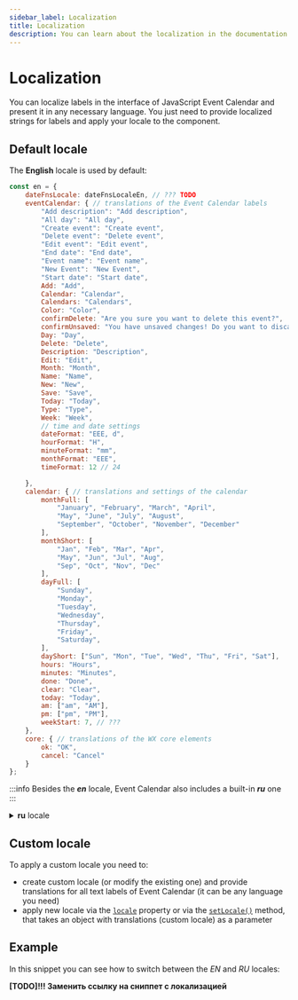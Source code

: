 ```yaml
---
sidebar_label: Localization
title: Localization
description: You can learn about the localization in the documentation of the DHTMLX JavaScript Event Calendar library. Browse developer guides and API reference, try out code examples and live demos, and download a free 30-day evaluation version of DHTMLX Event Calendar.
---
```


# Localization

You can localize labels in the interface of JavaScript Event Calendar and present it in any necessary language. You just need to provide localized strings for labels and apply your locale to the component.

## Default locale

The **English** locale is used by default:

~~~jsx {}
const en = {
    dateFnsLocale: dateFnsLocaleEn, // ??? TODO
    eventCalendar: { // translations of the Event Calendar labels
        "Add description": "Add description",
        "All day": "All day",
        "Create event": "Create event",
        "Delete event": "Delete event",
        "Edit event": "Edit event",
        "End date": "End date",
        "Event name": "Event name",
        "New Event": "New Event",
        "Start date": "Start date",
        Add: "Add",
        Calendar: "Calendar",
        Calendars: "Calendars",
        Color: "Color",
        confirmDelete: "Are you sure you want to delete this event?",
        confirmUnsaved: "You have unsaved changes! Do you want to discard them?",
        Day: "Day",
        Delete: "Delete",
        Description: "Description",
        Edit: "Edit",
        Month: "Month",
        Name: "Name",
        New: "New",
        Save: "Save",
        Today: "Today",
        Type: "Type",
        Week: "Week",
        // time and date settings
        dateFormat: "EEE, d",
        hourFormat: "H",
        minuteFormat: "mm",
        monthFormat: "EEE",
        timeFormat: 12 // 24

    },
    calendar: { // translations and settings of the calendar
        monthFull: [
            "January", "February", "March", "April",
            "May", "June", "July", "August", 
            "September", "October", "November", "December"
        ],
        monthShort: [
            "Jan", "Feb", "Mar", "Apr",
            "May", "Jun", "Jul", "Aug",
            "Sep", "Oct", "Nov", "Dec"
        ],
        dayFull: [
            "Sunday",
            "Monday",
            "Tuesday",
            "Wednesday",
            "Thursday",
            "Friday",
            "Saturday",
        ],
        dayShort: ["Sun", "Mon", "Tue", "Wed", "Thu", "Fri", "Sat"],
        hours: "Hours",
        minutes: "Minutes",
        done: "Done",
        clear: "Clear",
        today: "Today",
        am: ["am", "AM"],
        pm: ["pm", "PM"],
        weekStart: 7, // ???
    },
    core: { // translations of the WX core elements
        ok: "OK",
        cancel: "Cancel"
    }
};
~~~

:::info
Besides the ***en*** locale, Event Calendar also includes a built-in ***ru*** one
:::

<details>
<summary><b>ru</b> locale</summary>

~~~jsx
const ru = {
    dateFnsLocale: dateFnsLocaleRu, // ??? TODO
    eventCalendar: {
		"Add description": "Описание",
		"All day": "Весь день",
		"Create event": "Создать событие",
		"Delete event": "Удалить",
		"Edit event": "Редактировать",
		"End date": "Дата окончания",
		"Event name": "Название",
		"New Event": "Новое событие",
		"Start date": "Дата начала",
		Add: "Добавить",
		Calendar: "Календарь",
		Calendars: "Календари",
		Color: "Цвет",
		confirmDelete: "Вы уверены, что хотите удалить это событие?",
		confirmUnsaved: "У вас есть несохраненные изменения! Вы действительно хотите отменить их?",
		Day: "День",
		Delete: "Удалить",
		Description: "Описание",
		Edit: "Редактировать",
		Month: "Месяц",
		Name: "Имя",
		New: "Новый",
		Save: "Сохранить",
		Today: "Сегодня",
		Type: "Тип",
		Week: "Неделя",
        // time and date settings
		dateFormat: "EEE, d",
		minuteFormat: "mm",
		monthFormat: "EEE",
        hourFormat: "H",
        timeFormat: 24 // 12
	},
    calendar: {
        monthFull: [
            "Январь", "Февраль", "Март", "Апрель",
            "Maй", "Июнь", "Июль", "Август",
            "Сентябрь", "Oктябрь", "Ноябрь", "Декабрь",
        ],
        monthShort: [
            "Янв", "Фев", "Maр", "Aпр",
            "Maй", "Июн", "Июл", "Aвг",
            "Сен", "Окт", "Ноя", "Дек",
        ],
        dayFull: [
            "Воскресенье",
            "Понедельник",
            "Вторник",
            "Среда",
            "Четверг",
            "Пятница",
            "Суббота",
        ],
        dayShort: ["Вс", "Пн", "Вт", "Ср", "Чт", "Пт", "Сб"],
        hours: "Часы",
        minutes: "Минуты",
        done: "Гoтовo",
        clear: "Очистить",
        today: "Сегодня",
        weekStart: 1, // ???
    },
    core: {
        ok:"OK",
        cancel:"Отмена"
    }
};
~~~
</details>

## Custom locale

To apply a custom locale you need to:

- create custom locale (or modify the existing one) and provide translations for all text labels of Event Calendar (it can be any language you need)
- apply new locale via the [`locale`](api/config/js_eventcalendar_locale_config.md) property or via the [`setLocale()`](api/methods/js_eventcalendar_setlocale_method.md) method, that takes an object with translations (custom locale) as a parameter

## Example

In this snippet you can see how to switch between the *EN* and *RU* locales:

**[TODO]!!! Заменить ссылку на сниппет с локализацией**
<iframe src="" frameborder="0" class="snippet_iframe" width="100%" height="600"></iframe>
